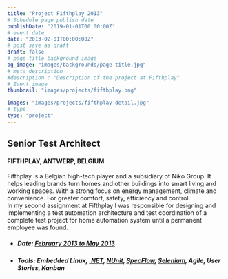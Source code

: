 ```yaml
---
title: "Project Fifthplay 2013"
# Schedule page publish date
publishDate: "2019-01-01T00:00:00Z"
# event date
date: "2013-02-01T00:00:00Z"
# post save as draft
draft: false
# page title background image
bg_image: "images/backgrounds/page-title.jpg"
# meta description
#description : "Description of the project at Fifthplay"
# Event image
thumbnail: "images/projects/fifthplay.png"

images: "images/projects/fifthplay-detail.jpg"
# type
type: "project"
---
```





## Senior Test Architect

#### FIFTHPLAY, ANTWERP, BELGIUM

Fifthplay is a Belgian high-tech player and a subsidiary of Niko Group. It helps leading brands turn homes and other buildings into smart living and working spaces. With a strong focus on energy management, climate and convenience. For greater comfort, safety, efficiency and control.  
In my second assignment at Fifthplay I was responsible for designing and implementing a test automation architecture and test coordination of a complete test project for home automation system until a permanent employee was found.


*   ##### Date: [February 2013 to May 2013](http://www.belastingdienst.nl/)

*   ##### Tools: Embedded Linux, [.NET](https://msdn.microsoft.com/en-us/library/kx37x362.aspx), [NUnit](https://www.nunit.org/), [SpecFlow](https://specflow.org/), [Selenium](https://www.selenium.dev/), Agile, User Stories, Kanban